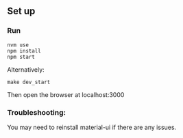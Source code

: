 ## Set up

### Run

```
nvm use
npm install
npm start
```

Alternatively:

```
make dev_start
```

Then open the browser at localhost:3000

### Troubleshooting:

You may need to reinstall material-ui if there are any issues.

